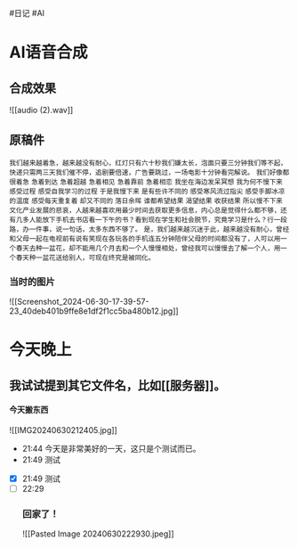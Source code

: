 #日记 #AI 
# AI语音合成
## 合成效果
![[audio (2).wav]]
## 原稿件
`我们越来越着急，越来越没有耐心，红灯只有六十秒我们嫌太长，泡面只要三分钟我们等不起，快递只需两三天我们催不停，追剧要倍速，广告要跳过，一场电影十分钟看完解说。`
`我们好像都很着急`
`急着到达`
`急着超越`
`急着相见`
`急着靠前`
`急着相恋`
`我坐在海边发呆冥想`
`我为何不慢下来`
`感受过程`
`感受自我学习的过程`
`于是我慢下来`
`是有些许不同的`
`感受寒风流过指尖`
`感受手脚冰凉的温度`
`感受每天重复着`
`却又不同的`
`落日余晖`
`谁都希望结果`
`渴望结果`
`收获结果`
`所以慢不下来`
`文化产业发展的悲哀，人越来越喜欢用最少时间去获取更多信息，内心总是觉得什么都不够，还有几多人能放下手机去书店看一下午的书？看到现在学生和社会脱节，究竟学习是什么？行一段路，办一件事，说一句话，太多东西不够了。`
`是，我们越来越沉迷于此，越来越没有耐心，曾经和父母一起在电视前有说有笑现在各玩各的手机连五分钟陪伴父母的时间都没有了，人可以用一个春天去种一盆花，却不能用几个月去和一个人慢慢相处，曾经我可以慢慢去了解一个人，用一个春天种一盆花送给别人，可现在终究是被同化。`
### 当时的图片
![[Screenshot_2024-06-30-17-39-57-23_40deb401b9ffe8e1df2f1cc5ba480b12.jpg]]
# 今天晚上
## 我试试提到其它文件名，比如[[服务器]]。
#### 今天搬东西
![[IMG20240630212405.jpg]]
- 21:44 今天是非常美好的一天，这只是个测试而已。 
- 21:49 测试 
- [x] 21:49 测试 
- [ ] 22:29 
	### 回家了！
	![[Pasted Image 20240630222930.jpeg]] 
